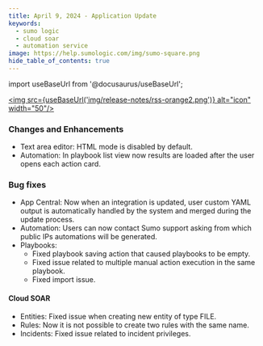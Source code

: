 ```yaml
---
title: April 9, 2024 - Application Update
keywords:
  - sumo logic
  - cloud soar
  - automation service
image: https://help.sumologic.com/img/sumo-square.png
hide_table_of_contents: true
---
```


import useBaseUrl from '@docusaurus/useBaseUrl';

<a href="https://help.sumologic.com/release-notes-csoar/rss.xml"><img src={useBaseUrl('img/release-notes/rss-orange2.png')} alt="icon" width="50"/></a>

### Changes and Enhancements
* Text area editor: HTML mode is disabled by default.
* Automation: In playbook list view now results are loaded after the user opens each action card.

### Bug fixes
* App Central: Now when an integration is updated, user custom YAML output is automatically handled by the system and merged during the update process.
* Automation: Users can now contact Sumo support asking from which public IPs automations will be generated.
* Playbooks:
  * Fixed playbook saving action that caused playbooks to be empty.
  * Fixed issue related to multiple manual action execution in the same playbook.
  * Fixed import issue.

#### Cloud SOAR
* Entities: Fixed issue when creating new entity of type FILE.
* Rules: Now it is not possible to create two rules with the same name.
* Incidents: Fixed issue related to incident privileges.
